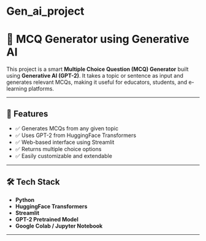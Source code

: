 # Gen_ai_project
# 🧠 MCQ Generator using Generative AI

This project is a smart **Multiple Choice Question (MCQ) Generator** built using **Generative AI (GPT-2)**. It takes a topic or sentence as input and generates relevant MCQs, making it useful for educators, students, and e-learning platforms.

---

## 🚀 Features

- ✅ Generates MCQs from any given topic
- ✅ Uses GPT-2 from HuggingFace Transformers
- ✅ Web-based interface using Streamlit
- ✅ Returns multiple choice options
- ✅ Easily customizable and extendable

---


## 🛠️ Tech Stack

- **Python**
- **HuggingFace Transformers**
- **Streamlit**
- **GPT-2 Pretrained Model**
- **Google Colab / Jupyter Notebook**

---

